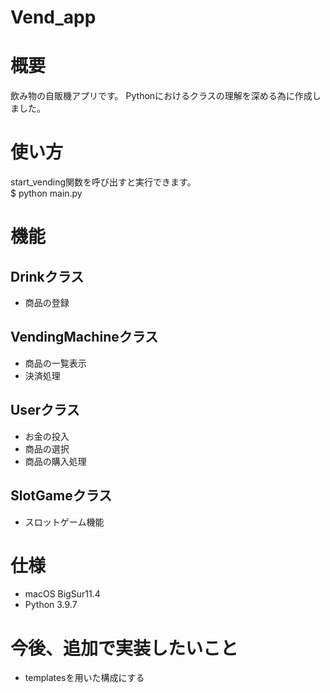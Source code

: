 # Vend_app

# 概要

飲み物の自販機アプリです。
Pythonにおけるクラスの理解を深める為に作成しました。

# 使い方

start_vending関数を呼び出すと実行できます。<br>
$ python main.py

# 機能
## Drinkクラス
- 商品の登録
## VendingMachineクラス
- 商品の一覧表示
- 決済処理
## Userクラス
- お金の投入
- 商品の選択
- 商品の購入処理
## SlotGameクラス
- スロットゲーム機能

# 仕様
- macOS BigSur11.4
- Python 3.9.7

# 今後、追加で実装したいこと
- templatesを用いた構成にする